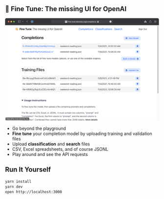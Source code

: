 ## 👋 Fine Tune: The missing UI for OpenAI

![](public/images/screenshot.png)

* Go beyond the playground
* **Fine tune** your completion model by uploading training and validation files
* Upload **classification** and **search** files
* CSV, Excel spreadsheets, and of course JSONL
* Play around and see the API requests


## Run It Yourself

```bash
yarn install
yarn dev
open http://localhost:3000
```